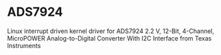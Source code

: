 # ADS7924
Linux interrupt driven kernel driver for ADS7924 2.2 V, 12-Bit, 4-Channel, MicroPOWER Analog-to-Digital Converter With I2C Interface from Texas Instruments
